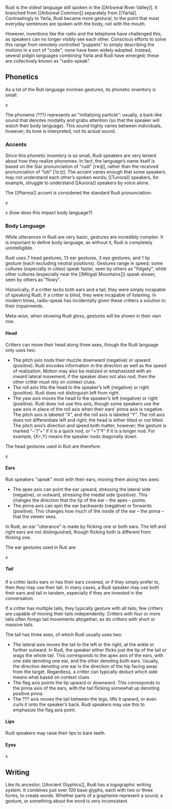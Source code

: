 Rudi is the oldest language still spoken in the [[Arboreal River Valley]]. It branched from [[Arboreal Common]] separately from [[Yarla]]. Contrastingly to Yarla, Rudi became more gestural, to the point that most everyday sentences are spoken with the body, not with the mouth.

However, inventions like the radio and the telephone have challenged this, as speakers can no longer visibly see each other. Conscious efforts to solve this range from remotely controlled "puppets" to simply describing the motions in a sort of "code"; none have been widely adopted. Instead, several pidgin languages combining Yarla and Rudi have emerged; these are collectively known as "radio-speak".
## Phonetics
As a lot of the Ruti language involves gestures, its phonetic inventory is small.

x

The phoneme /???/ represents an "initializing particle": usually, a bark-like sound that denotes modality and grabs attention (so that the speaker will watch their body language). This sound highly varies between individuals, however; its tone is interpreted, not its actual sound.
### Accents
Since this phonetic inventory is so small, Rudi speakers are very lenient about how they realize phonemes. In fact, the language’s name itself is based on the Siar pronunciation of "rudi" \[ɾɤɖi], rather than the received pronunciation of "luti" \[ˈloːʈɪ]. The accent varies enough that some speakers may not understand each other’s spoken words; [[Tunora]] speakers, for example, struggle to understand [[Aurora]] speakers by voice alone.

The [[Ptarma]] accent is considered the standard Rudi pronunciation:

x

x (how does this impact body language?)
### Body Language
While utterances in Rudi are very basic, gestures are incredibly complex. It is important to define body language, as without it, Rudi is completely unintelligible.

Rudi uses 7 head gestures, 13 ear gestures, 3 eye gestures, and 1 lip gesture (each excluding neutral positions). Gestures range in speed; some cultures (especially in cities) speak faster, seen by others as "fidgety", while other cultures (especially near the [[Mitigali Mountains]]) speak slower, seen by others as "flowy".

Historically, if a critter lacks both ears and a tail, they were simply incapable of speaking Rudi; if a critter is blind, they were incapable of listening. In modern times, radio-speak has incidentally given these critters a solution to their impairments.

Meta-wise, when showing Rudi gloss, gestures will be shown in their own row.
#### Head
Critters can move their head along three axes, though the Rudi language only uses two:
- The pitch axis nods their muzzle downward (negative) or upward (positive). Rudi encodes information in the direction as well as the speed of realization. Motion may also be realized or emphasized with an inward lateral movement; if the speaker does not also nod, then the other critter must rely on context clues.
- The roll axis tilts the head to the speaker’s left (negative) or right (positive). Rudi does not distinguish left from right.
- The yaw axis moves the head to the speaker’s left (negative) or right (positive). Rudi does not use this axis, though some speakers use the yaw axis in place of the roll axis when their ears' pinna axis is negative.
The pitch axis is labeled “X”, and the roll axis is labeled “Y”. The roll axis does not differentiate left and right; the head is either tilted or not tilted. The pitch axis’s direction and speed both matter, however; the gesture is marked “−”/”+” if it is a quick nod, or “=”/”‡” if it is a longer nod. For example, {X=,Y} means the speaker nods diagonally down.

The head gestures used in Ruti are therefore:

x
#### Ears
Ruti speakers "speak" most with their ears, moving them along two axes:
- The apex axis can point the ear upward, stressing the lateral side (negative), or outward, stressing the medial side (positive). This changes the direction that the tip of the ear – the apex – points.
- The pinna axis can spin the ear backwards (negative) or forwards (positive). This changes how much of the inside of the ear – the pinna – that the viewer sees.

In Rudi, an ear "utterance" is made by flicking one or both ears. The left and right ears are not distinguished, though flicking both is different from flicking one.

The ear gestures used in Ruti are:

x
##### Tail
If a critter lacks ears or has their ears covered, or if they simply prefer to, then they may use their tail. In many cases, a Rudi speaker may use both their ears and tail in tandem, especially if they are invested in the conversation.

If a critter has multiple tails, they typically gesture with all tails; few critters are capable of moving their tails independently. Critters with four or more tails often forego tail movements altogether, as do critters with short or massive tails.

The tail has three axes, of which Rudi usually uses two:
- The lateral axis moves the tail to the left or the right, at the ankle or further outward. In Rudi, the speaker either flicks just the tip of the tail or wags the whole tail. This corresponds to the apex axis of the ears, with one side denoting one ear, and the other denoting both ears. Usually, the direction denoting one ear is the direction of the hip facing away from the target. Regardless, a critter can typically deduct which side means what based on context clues.
- The flag axis points the tip upward or downward. This corresponds to the pinna axis of the ears, with the tail flicking somewhat up denoting positive pinna.
- The ??? axis moves the tail between the legs, lifts it upward, or even curls it onto the speaker’s back. Rudi speakers may use this to emphasize the flag axis point.
#### Lips
Rudi speakers may raise their lips to bare teeth.
#### Eyes
x
## Writing
Like its ancestor, [[Ancient Glyphics]], Rudi has a logographic writing system. It combines just over 100 base glyphs, each with two or three forms, to create words. Whether parts of a grapheme represent a sound, a gesture, or something about the word is very inconsistent.